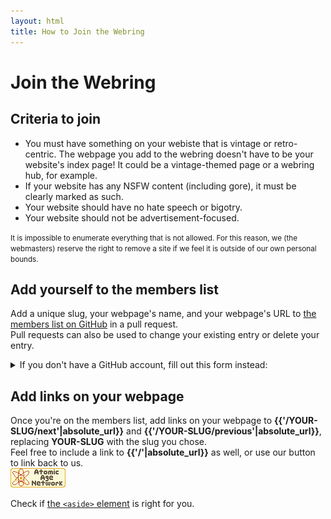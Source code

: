 ```yaml
---
layout: html
title: How to Join the Webring
---
```

# Join the Webring
## Criteria to join
- You must have something on your webiste that is vintage or retro-centric. The webpage you add to the webring doesn't have to be your website's index page! It could be a vintage-themed page or a webring hub, for example.
- If your website has any NSFW content (including gore), it must be clearly marked as such.
- Your website should have no hate speech or bigotry.
- Your website should not be advertisement-focused.

<small>It is impossible to enumerate everything that is not allowed. For this reason, we (the webmasters) reserve the right to remove a site if we feel it is outside of our own personal bounds.</small>

## Add yourself to the members list
Add a unique slug, your webpage's name, and your webpage's URL to [the members list on GitHub]({{site.github_repo_url}}/blob/main/_data/members.csv) in a pull request.  
Pull requests can also be used to change your existing entry or delete your entry.
<details>
<summary>If you don't have a GitHub account, fill out this form instead:</summary>
<form name=signup method=POST data-netlify=true netlify-honeypot=bot>
<div hidden><label>Leave this blank unless you're spam <input name=bot></label></div>
<label>Slug <input name=slug pattern="[0-9a-z](?:-?[0-9a-z])*" required></label> (ASCII lowercase letters, digits, and hyphen-minuses)<br>
<label>Name <textarea name=name></textarea></label><br>
<label>URL <input name=url type=url></label><br>
<label>Decades of Focus <input name=decades of focus pattern="[0-9a-z]([0-9a-z])*">(ASCII lowercase letters and digits)</label><br>
<input type=submit>
</form>
If you're editing your existing entry, make sure to use the same slug. If you're deleting your existing entry, leave the URL field blank.
</details>

## Add links on your webpage
Once you're on the members list, add links on your webpage to <b>{{'/YOUR-SLUG/next'|absolute_url}}</b> and <b>{{'/YOUR-SLUG/previous'|absolute_url}}</b>, replacing <b>YOUR-SLUG</b> with the slug you chose.  
Feel free to include a link to <b>{{'/'|absolute_url}}</b> as well, or use our button to link back to us.  
![Atomic Age Network Button](https://github.com/AstroWildcat/atomic-age-network/blob/main/atomic-age-network-button.png)

Check if [the `<aside>` element](https://html.spec.whatwg.org/dev/sections.html#the-aside-element) is right for you.
